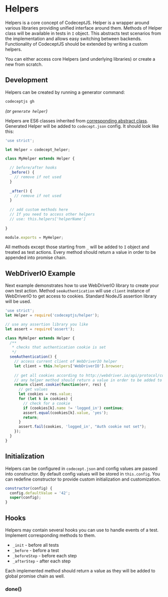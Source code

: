 # Helpers

Helpers is a core concept of CodeceptJS. Helper is a wrapper around various libraries providing unified interface around them.
Methods of Helper class will be available in tests in `I` object. This abstracts test scenarios from the implementation and allows easy switching between backends. 
Functionality of CodeceptJS should be extended by writing a custom helpers.

You can either access core Helpers (and underlying libraries) or create a new from scratch. 

## Development

Helpers can be created by running a generator command:

```bash
codeceptjs gh
```

*(or `generate helper`)*

Helpers are ES6 classes inherited from [corresponding abstract class](https://github.com/Codeception/CodeceptJS/blob/master/lib/helper.js).
Generated Helper will be added to `codecept.json` config. It should look like this:

```js
'use strict';

let Helper = codecept_helper;

class MyHelper extends Helper {

  // before/after hooks
  _before() {
    // remove if not used  
  }
  
  _after() {
    // remove if not used
  }
  
  // add custom methods here  
  // If you need to access other helpers
  // use: this.helpers['helperName']    
  
}

module.exports = MyHelper;
```

All methods except those starting from `_` will be added to `I` object and treated as test actions.
Every method should return a value in order to be appended into promise chain.

## WebDriverIO Example  

Next example demonstrates how to use WebDriverIO library to create your own test action.
Method `seeAuthentication` will use `client` instance of WebDriverIO to get access to cookies.
Standard NodeJS assertion library will be used.

```js
'use strict';
let Helper = require('codeceptjs/helper');

// use any assertion library you like
let assert = require('assert');

class MyHelper extends Helper {  
  /**
   * checks that authentication cookie is set 
   */
  seeAuthentication() {    
    // access current client of WebDriverIO helper
    let client = this.helpers['WebDriverIO'].browser;
    
    // get all cookies according to http://webdriver.io/api/protocol/cookie.html
    // any helper method should return a value in order to be added to promise chain
    return client.cookie(function(err, res) {
      // get values
      let cookies = res.value;
      for (let k in cookies) {
        // check for a cookie
        if (cookies[k].name != 'logged_in') continue;
        assert.equal(cookies[k].value, 'yes');
        return;        
      }
      assert.fail(cookies, 'logged_in', "Auth cookie not set");      
    });
  }
}
```

## Initialization

Helpers can be configured in `codecept.json` and config values are passed into constructor.
By default config values will be stored in `this.config`. You can redefine constructor to provide custom initialization and customization.

```js
constructor(config) {
  config.defaultValue = '42';
  super(config);
}
```

## Hooks

Helpers may contain several hooks you can use to handle events of a test.
Implement corresponding methods to them.  

* `_init` - before all tests
* `_before` - before a test
* `_beforeStep` - before each step
* `_afterStep` - after each step

Each implemented method should return a value as they will be added to global promise chain as well.

### done()
